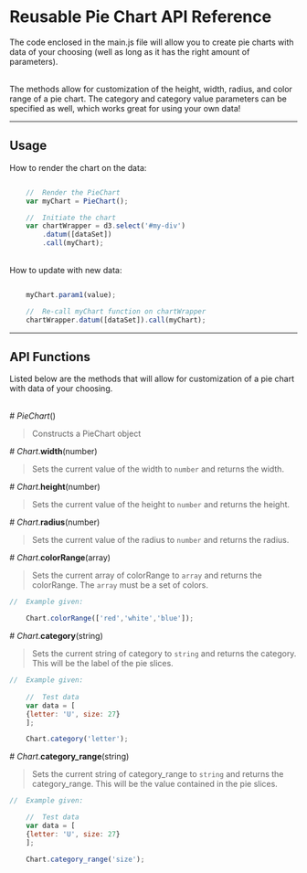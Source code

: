 # Reusable Pie Chart API Reference

The code enclosed in the main.js file will allow you to create pie charts with data of your choosing (well as long as it has the right amount of parameters).

<br>The methods allow for customization of the height, width, radius, and color range of a pie chart.  The category and category value parameters can be specified as well, which works great for using your own data!

***

## Usage

How to render the chart on the data:

```javascript

	//	Render the PieChart
	var myChart = PieChart();

	//	Initiate the chart
	var chartWrapper = d3.select('#my-div')
		.datum([dataSet])
		.call(myChart);
```

<br>How to update with new data:

```javascript

	myChart.param1(value);

	//	Re-call myChart function on chartWrapper
	chartWrapper.datum([dataSet]).call(myChart);

```

***

##	API Functions

Listed below are the methods that will allow for customization of a pie chart with data of your choosing.
<br><br>

\# *PieChart*()
> Constructs a PieChart object




\# *Chart*.**width**(number)
> Sets the current value of the width to `number` and returns the width.




\# *Chart*.**height**(number)
> Sets the current value of the height to `number` and returns the height.




\# *Chart*.**radius**(number)
> Sets the current value of the radius to `number` and returns the radius.





\# *Chart*.**colorRange**(array)
> Sets the current array of colorRange to `array` and returns the colorRange.  The `array` must be a set of colors.


```javascript
//	Example given:

	Chart.colorRange(['red','white','blue']);
```




\# *Chart*.**category**(string)
> Sets the current string of category to `string` and returns the category.  This will be the label of the pie slices.


```javascript
//	Example given:
	
	//	Test data
	var data = [
	{letter: 'U', size: 27}
	];

	Chart.category('letter');
```




\# *Chart*.**category_range**(string)
> Sets the current string of category_range to `string` and returns the category_range.  This will be the value contained in the pie slices.


```javascript
//	Example given:

	//	Test data
	var data = [
	{letter: 'U', size: 27}
	];

	Chart.category_range('size');
```